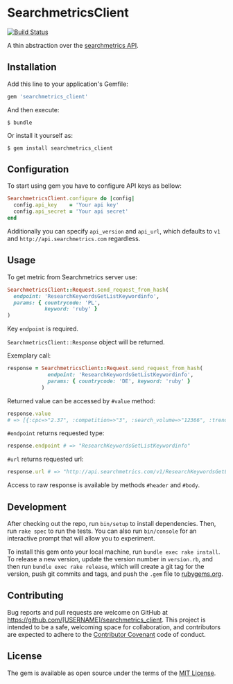 # SearchmetricsClient

[![Build Status](https://travis-ci.org/td-berlin/searchmetrics_client.svg)](https://travis-ci.org/td-berlin/searchmetrics_client)

A thin abstraction over the [searchmetrics API](http://api.searchmetrics.com).

## Installation

Add this line to your application's Gemfile:

```ruby
gem 'searchmetrics_client'
```

And then execute:

    $ bundle

Or install it yourself as:

    $ gem install searchmetrics_client

## Configuration

To start using gem you have to configure API keys as bellow:

```ruby
SearchmetricsClient.configure do |config|
  config.api_key    = 'Your api key'
  config.api_secret = 'Your api secret'
end
```

Additionally you can specify `api_version` and `api_url`, which defaults to `v1` and `http://api.searchmetrics.com` regardless.

## Usage

To get metric from Searchmetrics server use:

```ruby
SearchmetricsClient::Request.send_request_from_hash(
  endpoint: 'ResearchKeywordsGetListKeywordinfo',
  params: { countrycode: 'PL',
            keyword: 'ruby' }
)
```

Key `endpoint` is required.

`SearchmetricsClient::Response` object will be returned.

Exemplary call:

```ruby
response = SearchmetricsClient::Request.send_request_from_hash(
             endpoint: 'ResearchKeywordsGetListKeywordinfo',
             params: { countrycode: 'DE', keyword: 'ruby' }
           )
```
Returned value can be accessed by `#value` method:

```ruby
response.value
# => [{:cpc=>"2.37", :competition=>"3", :search_volume=>"12366", :trend=>"81:100:100:81:81:81:81:66:81:81:81:81", :ad_budget=>"29307.419999999998", :integration=>"images", :advertiser_count=>"0", :keyword=>"ruby", :year_month=>"201510"}]
```

`#endpoint` returns requested type:

```ruby
response.endpoint # => "ResearchKeywordsGetListKeywordinfo"
```

`#url` returns requested url:

```ruby
response.url # => "http://api.searchmetrics.com/v1/ResearchKeywordsGetListKeywordinfo.json?countrycode=DE&keyword=ruby"
```

Access to raw response is available by methods `#header` and `#body`.


## Development

After checking out the repo, run `bin/setup` to install dependencies. Then, run `rake spec` to run the tests. You can also run `bin/console` for an interactive prompt that will allow you to experiment.

To install this gem onto your local machine, run `bundle exec rake install`. To release a new version, update the version number in `version.rb`, and then run `bundle exec rake release`, which will create a git tag for the version, push git commits and tags, and push the `.gem` file to [rubygems.org](https://rubygems.org).

## Contributing

Bug reports and pull requests are welcome on GitHub at https://github.com/[USERNAME]/searchmetrics_client. This project is intended to be a safe, welcoming space for collaboration, and contributors are expected to adhere to the [Contributor Covenant](contributor-covenant.org) code of conduct.


## License

The gem is available as open source under the terms of the [MIT License](http://opensource.org/licenses/MIT).
